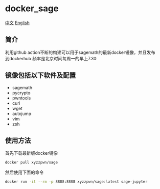 # docker_sage
[中文](./README_zh_CN.md)  [English](./README.md)
## 简介
利用github action不断的构建可以用于sagemath的最新docker镜像，并且发布到dockerhub
频率是北京时间每周一的早上7.30

## 镜像包括以下软件及配置
- sagemath
- pycrypto
- pwntools 
- curl 
- wget
- autojump 
- vim 
- zsh

## 使用方法
首先下载最新版docker镜像
```bash
docker pull xyzzpwn/sage
```
然后使用下面的命令
```bash
docker run -it --rm -p 8888:8888 xyzzpwn/sage:latest sage-jupyter
```